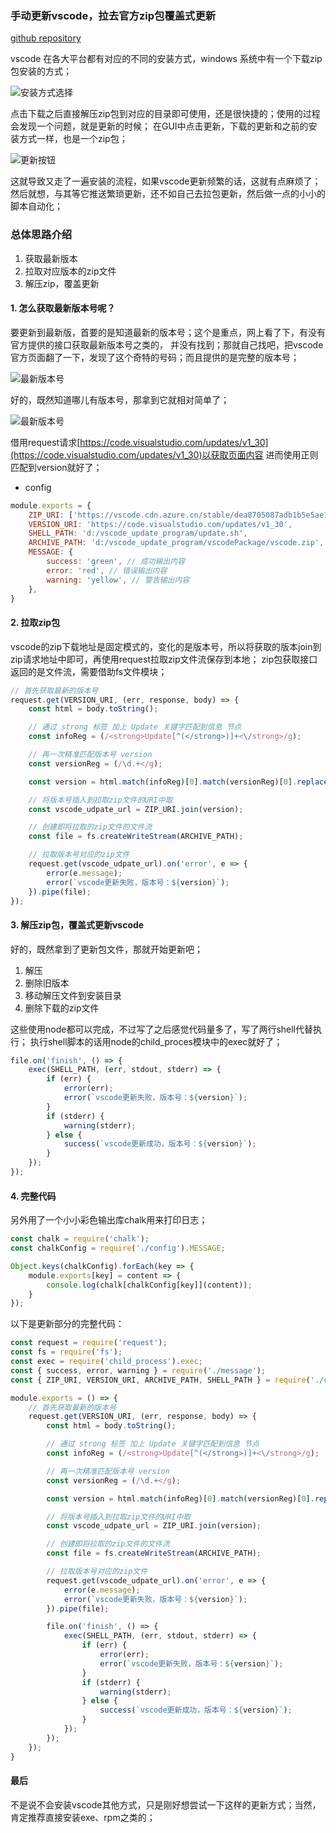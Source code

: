 ### 手动更新vscode，拉去官方zip包覆盖式更新

[github repository](https://github.com/kvsur/hanle_vscode_update)

vscode 在各大平台都有对应的不同的安装方式，windows 系统中有一个下载zip包安装的方式；

![安装方式选择](./assets/install-type.png)

点击下载之后直接解压zip包到对应的目录即可使用，还是很快捷的；使用的过程会发现一个问题，就是更新的时候；
在GUI中点击更新，下载的更新和之前的安装方式一样，也是一个zip包；

![更新按钮](./assets/check-update-btn.png)

这就导致又走了一遍安装的流程，如果vscode更新频繁的话，这就有点麻烦了；
然后就想，与其等它推送繁琐更新，还不如自己去拉包更新，然后做一点的小小的脚本自动化；


### 总体思路介绍

1. 获取最新版本
2. 拉取对应版本的zip文件
3. 解压zip，覆盖更新

#### 1. 怎么获取最新版本号呢？

要更新到最新版，首要的是知道最新的版本号；这个是重点，网上看了下，有没有官方提供的接口获取最新版本号之类的，
并没有找到；那就自己找吧，把vscode官方页面翻了一下，发现了这个奇特的号码；而且提供的是完整的版本号；

![最新版本号](./assets/latest-version.png)

好的，既然知道哪儿有版本号，那拿到它就相对简单了；

![最新版本号](./assets/npm-request.png)

借用request请求[https://code.visualstudio.com/updates/v1_30](https://code.visualstudio.com/updates/v1_30)以获取页面内容
进而使用正则匹配到version就好了；

* config
```js
module.exports = {
    ZIP_URI: ['https://vscode.cdn.azure.cn/stable/dea8705087adb1b5e5ae1d9123278e178656186a/VSCode-win32-x64-', '.zip'],
    VERSION_URI: 'https://code.visualstudio.com/updates/v1_30',
    SHELL_PATH: 'd:/vscode_update_program/update.sh',
    ARCHIVE_PATH: 'd:/vscode_update_program/vscodePackage/vscode.zip',
    MESSAGE: {
        success: 'green', // 成功输出内容
        error: 'red', // 错误输出内容
        warning: 'yellow', // 警告输出内容 
    },
}
```

#### 2. 拉取zip包

vscode的zip下载地址是固定模式的，变化的是版本号，所以将获取的版本join到zip请求地址中即可，再使用request拉取zip文件流保存到本地；
zip包获取接口返回的是文件流，需要借助fs文件模块；

```js
// 首先获取最新的版本号
request.get(VERSION_URI, (err, response, body) => {
    const html = body.toString();

    // 通过 strong 标签 加上 Update 关键字匹配到信息 节点
    const infoReg = (/<strong>Update[^(</strong>)]+<\/strong>/g);

    // 再一次精准匹配版本号 version
    const versionReg = (/\d.+</g);

    const version = html.match(infoReg)[0].match(versionReg)[0].replace('<', '');

    // 将版本号插入到拉取zip文件的URI中取
    const vscode_udpate_url = ZIP_URI.join(version);

    // 创建即将拉取的zip文件的文件流
    const file = fs.createWriteStream(ARCHIVE_PATH);

    // 拉取版本号对应的zip文件
    request.get(vscode_udpate_url).on('error', e => {
        error(e.message);
        error(`vscode更新失败，版本号：${version}`);
    }).pipe(file);
});
```

#### 3. 解压zip包，覆盖式更新vscode

好的，既然拿到了更新包文件，那就开始更新吧；
1. 解压
2. 删除旧版本
3. 移动解压文件到安装目录
4. 删除下载的zip文件

这些使用node都可以完成，不过写了之后感觉代码量多了，写了两行shell代替执行；
执行shell脚本的话用node的child_proces模块中的exec就好了；

```js
file.on('finish', () => {
    exec(SHELL_PATH, (err, stdout, stderr) => {
        if (err) {
            error(err);
            error(`vscode更新失败，版本号：${version}`);
        }
        if (stderr) {
            warning(stderr);
        } else {
            success(`vscode更新成功，版本号：${version}`);
        }
    });
});
```

#### 4. 完整代码

另外用了一个小小彩色输出库chalk用来打印日志；

```js
const chalk = require('chalk');
const chalkConfig = require('./config').MESSAGE;

Object.keys(chalkConfig).forEach(key => {
    module.exports[key] = content => {
        console.log(chalk[chalkConfig[key]](content));
    }
});
```

以下是更新部分的完整代码：

```js
const request = require('request');
const fs = require('fs');
const exec = require('child_process').exec;
const { success, error, warning } = require('./message');
const { ZIP_URI, VERSION_URI, ARCHIVE_PATH, SHELL_PATH } = require('./config');

module.exports = () => {
    // 首先获取最新的版本号
    request.get(VERSION_URI, (err, response, body) => {
        const html = body.toString();

        // 通过 strong 标签 加上 Update 关键字匹配到信息 节点
        const infoReg = (/<strong>Update[^(</strong>)]+<\/strong>/g);

        // 再一次精准匹配版本号 version
        const versionReg = (/\d.+</g);

        const version = html.match(infoReg)[0].match(versionReg)[0].replace('<', '');

        // 将版本号插入到拉取zip文件的URI中取
        const vscode_udpate_url = ZIP_URI.join(version);

        // 创建即将拉取的zip文件的文件流
        const file = fs.createWriteStream(ARCHIVE_PATH);

        // 拉取版本号对应的zip文件
        request.get(vscode_udpate_url).on('error', e => {
            error(e.message);
            error(`vscode更新失败，版本号：${version}`);
        }).pipe(file);

        file.on('finish', () => {
            exec(SHELL_PATH, (err, stdout, stderr) => {
                if (err) {
                    error(err);
                    error(`vscode更新失败，版本号：${version}`);
                }
                if (stderr) {
                    warning(stderr);
                } else {
                    success(`vscode更新成功，版本号：${version}`);
                }
            });
        });
    });
}
```

#### 最后
不是说不会安装vscode其他方式，只是刚好想尝试一下这样的更新方式；当然，肯定推荐直接安装exe、rpm之类的；
